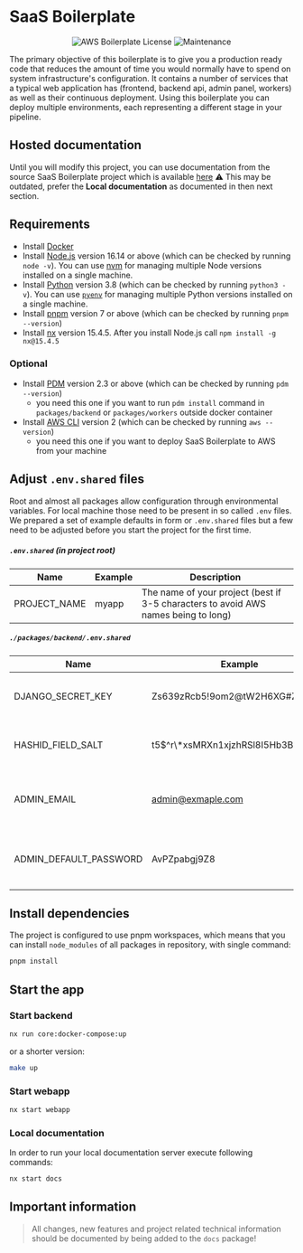 # SaaS Boilerplate

<p align="center"><img src="https://img.shields.io/badge/License-MIT-blue.svg" alt="AWS Boilerplate License" /> <img src="https://img.shields.io/badge/Maintained%3F-yes-green.svg" alt="Maintenance" /> </p>

The primary objective of this boilerplate is to give you a production ready code that reduces the amount of time you
would normally have to spend on system infrastructure's configuration. It contains a number of services that a typical
web application has (frontend, backend api, admin panel, workers) as well as their continuous deployment. Using this
boilerplate you can deploy multiple environments, each representing a different stage in your pipeline.

## Hosted documentation

Until you will modify this project, you can use documentation from the source SaaS Boilerplate project which is available [here](https://docs.demo.saas.apptoku.com/)
⚠️ This may be outdated, prefer the **Local documentation** as documented in then next section.

## Requirements

- Install [Docker](https://docs.docker.com/get-docker)
- Install [Node.js](https://nodejs.org/en/download/) version 16.14 or above (which can be checked by running `node -v`).
  You can use [nvm](https://github.com/nvm-sh/nvm) for managing multiple Node versions installed on a single machine.
- Install [Python](https://www.python.org/downloads/) version 3.8 (which can be checked by running `python3 -v`). You can use [`pyenv`](https://github.com/pyenv/pyenv)
  for managing multiple Python versions installed on a single machine.
- Install [pnpm](https://pnpm.io/installation) version 7 or above (which can be checked by running `pnpm --version`)
- Install [nx](https://nx.dev/getting-started/intro#why-nx) version 15.4.5. After you install Node.js call
  `npm install -g nx@15.4.5`

### Optional

- Install [PDM](https://github.com/pdm-project/pdm/#installation) version 2.3 or above (which can be checked by running
  `pdm --version`)
  - you need this one if you want to run `pdm install` command in `packages/backend` or `packages/workers` outside
    docker container
- Install [AWS CLI](https://docs.aws.amazon.com/cli/latest/userguide/cli-chap-install.html) version 2
  (which can be checked by running `aws --version`)
  - you need this one if you want to deploy SaaS Boilerplate to AWS from your machine

## Adjust `.env.shared` files

Root and almost all packages allow configuration through environmental variables. For local machine those
need to be present in so called `.env` files. We prepared a set of example defaults in form or `.env.shared` files but
a few need to be adjusted before you start the project for the first time.

##### `.env.shared` (in project root)

| Name         | Example | Description                                                                        |
| ------------ | ------- | ---------------------------------------------------------------------------------- |
| PROJECT_NAME | myapp   | The name of your project (best if 3-5 characters to avoid AWS names being to long) |

##### `./packages/backend/.env.shared`

| Name                   | Example                           | Description                                                                                          |
| ---------------------- | --------------------------------- | ---------------------------------------------------------------------------------------------------- |
| DJANGO_SECRET_KEY      | Zs639zRcb5!9om2@tW2H6XG#Znj^TB^I  | 50 character random string; [docs](https://docs.djangoproject.com/en/3.0/ref/settings/#secret-key)   |
| HASHID_FIELD_SALT      | t5$^r\*xsMRXn1xjzhRSl8I5Hb3BUW$4U | 50 character random string; [docs](https://github.com/nshafer/django-hashid-field#hashid_field_salt) |
| ADMIN_EMAIL            | admin@exmaple.com                 | Will be used to create first super admin user                                                        |
| ADMIN_DEFAULT_PASSWORD | AvPZpabgj9Z8                      | Will be used to create first super admin user                                                        |

## Install dependencies

The project is configured to use pnpm workspaces, which means that you can install `node_modules` of all packages in
repository, with single command:

```sh
pnpm install
```

## Start the app

### Start backend

```sh
nx run core:docker-compose:up
```

or a shorter version:

```sh
make up
```

### Start webapp

```sh
nx start webapp
```

### Local documentation

In order to run your local documentation server execute following commands:

```sh
nx start docs
```


## Important information

> All changes, new features and project related technical information should be documented by being added to the `docs`
> package!
